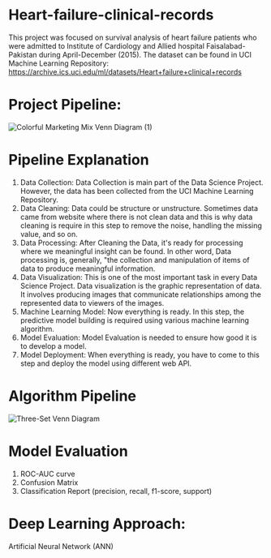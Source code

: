 # Heart-failure-clinical-records

This project was focused on survival analysis of heart failure patients who were admitted to Institute of Cardiology and Allied hospital Faisalabad-Pakistan during April-December (2015). The dataset can be found in UCI Machine Learning Repository: https://archive.ics.uci.edu/ml/datasets/Heart+failure+clinical+records 

# Project Pipeline:

![Colorful Marketing Mix Venn Diagram (1)](https://user-images.githubusercontent.com/54431128/87176410-e141ff00-c2fb-11ea-9d3c-1794b7f26fc6.png)

# Pipeline Explanation

1. Data Collection: Data Collection is main part of the Data Science Project. However, the data has been collected from the UCI Machine Learning Repository.
2. Data Cleaning:   Data could be structure or unstructure. Sometimes data came from website where there is not clean data and this is why data cleaning is require in this step to remove the noise, handling the missing value, and so on. 
3. Data Processing: After Cleaning the Data, it's ready for processing where we meaningful insight can be found. In other word, Data processing is, generally, "the collection and manipulation of items of data to produce meaningful information.
4. Data Visualization: This is one of the most important task in every Data Science Project. Data visualization is the graphic representation of data. It involves producing images that communicate relationships among the represented data to viewers of the images.
5. Machine Learning Model: Now everything is ready. In this step, the predictive model building is required using various machine learning algorithm.
6. Model Evaluation: Model Evaluation is needed to ensure how good it is to develop a model.
7. Model Deployment: When everything is ready, you have to come to this step and deploy the model using different web API.


# Algorithm Pipeline 

![Three-Set Venn Diagram](https://user-images.githubusercontent.com/54431128/87177920-3b43c400-c2fe-11ea-875d-1770e201bb60.png)

# Model Evaluation 
1.  ROC-AUC curve
2. Confusion Matrix
3. Classification Report (precision, recall, f1-score, support)

# Deep Learning Approach:
Artificial Neural Network (ANN)
